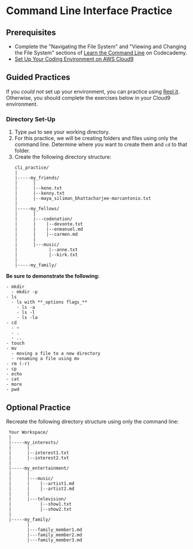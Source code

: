 # Command Line Interface Practice

## Prerequisites
* Complete the "Navigating the File System" and "Viewing and Changing the File System" sections of [Learn the Command Line](https://www.codecademy.com/learn/learn-the-command-line) on Codecademy.
* [Set Up Your Coding Environment on AWS Cloud9](https://github.com/The-Marcy-Lab-School/aws-cloud9-environment-setup)

## Guided Practices

If you _could not_ set up your environment, you can practice using [Repl.it](https://repl.it/languages/bash). Otherwise, you should complete the exercises below in your Cloud9 environment.

### Directory Set-Up
1. Type `pwd` to see your working directory.
2. For this practice, we will be creating folders and files using only the command line. Determine where you want to create them and `cd` to that folder.
3. Create the following directory structure:
   ```
   cli_practice/
   |
   |-----my_friends/
   |      |
   |      |--kene.txt
   |      |--kenny.txt
   |      |--maya_siliman_bhattacharjee-marcantonio.txt
   |
   |-----my_fellows/
   |      |
   |      |---codenation/
   |      |    |--devonte.txt
   |      |    |--enmanuel.md
   |      |    |--carmen.md
   |      |
   |      |---music/
   |            |--anne.txt
   |            |--kirk.txt
   |
   |-----my_family/            
   ```

  **Be sure to demonstrate the following:**

    - mkdir
      - mkdir -p
    - ls
      - ls with **_options flags_**
        - ls -a
        - ls -l
        - ls -la
    - cd
      - ~
      - .
      - ..
    - touch
    - mv
      - moving a file to a new directory
      - renaming a file using mv
    - rm (-r)
    - cp
    - echo
    - cat
    - more
    - pwd

## Optional Practice 
Recreate the following directory structure using only the command line:
```
 Your Workspace/
 |
 |-----my_interests/
 |      |
 |      |--interest1.txt
 |      |--interest2.txt
 |
 |-----my_entertainment/
 |      |
 |      |---music/
 |      |    |--artist1.md
 |      |    |--artist2.md
 |      |
 |      |---television/
 |           |--show1.txt
 |           |--show2.txt
 |
 |-----my_family/            
        |
        |---family_member1.md
        |---family_member2.md
        |---family_member3.md
```
